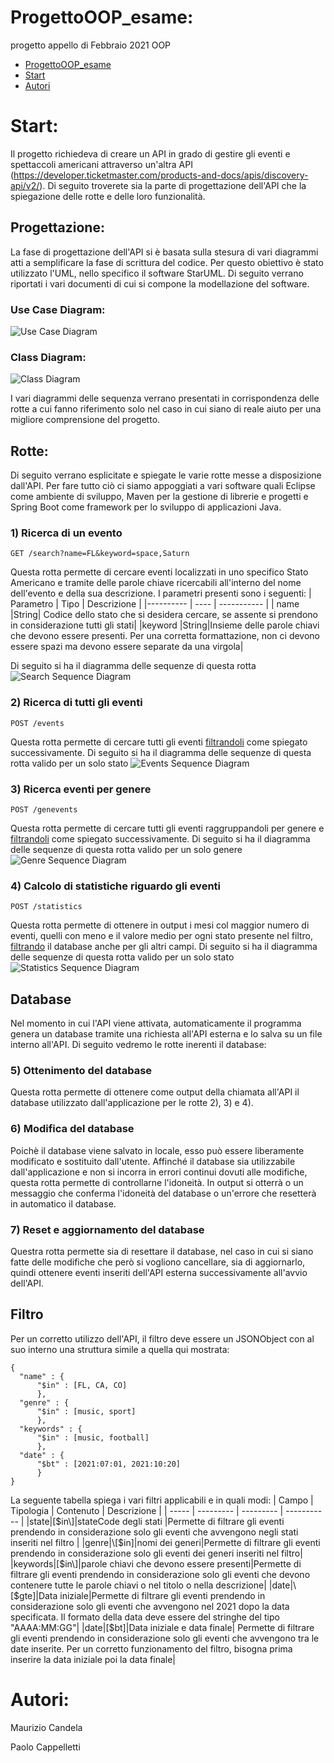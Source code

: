 # ProgettoOOP_esame:
progetto appello di Febbraio 2021 OOP
- [ProgettoOOP_esame](#progettooop_esame)
- [Start](#start)
- [Autori](#autori)


# Start:
Il progetto richiedeva di creare un API in grado di gestire gli eventi e spettaccoli americani attraverso un'altra API (https://developer.ticketmaster.com/products-and-docs/apis/discovery-api/v2/). Di seguito troverete sia la parte di progettazione dell'API che la spiegazione delle rotte e delle loro funzionalità.

## Progettazione:
La fase di progettazione dell'API si è basata sulla stesura di vari diagrammi atti a semplificare la fase di scrittura del codice. Per questo obiettivo è stato utilizzato l'UML, nello specifico il software StarUML. Di seguito verrano riportati i vari documenti di cui si compone la modellazione del software.
### Use Case Diagram:
![Use Case Diagram](https://github.com/ProgettoProgrammazioneOggetti/ProgettoOOP_esame/blob/main/UseCaseDiagram.png)

### Class Diagram:
![Class Diagram](https://github.com/ProgettoProgrammazioneOggetti/ProgettoOOP_esame/blob/main/ClassDiagram.png)

I vari diagrammi delle sequenza verrano presentati in corrispondenza delle rotte a cui fanno riferimento solo nel caso in cui siano di reale aiuto per una migliore comprensione del progetto.
## Rotte:
Di seguito verrano esplicitate e spiegate le varie rotte messe a disposizione dall'API. Per fare tutto ciò ci siamo appoggiati a vari software quali Eclipse come ambiente di sviluppo, Maven per la gestione di librerie e progetti e Spring Boot come framework per lo sviluppo di applicazioni Java.
### 1) Ricerca di un evento
`GET /search?name=FL&keyword=space,Saturn`

Questa rotta permette di cercare eventi localizzati in uno specifico Stato Americano e tramite delle parole chiave ricercabili all'interno del nome dell'evento e della sua descrizione. I parametri presenti sono i seguenti:
| Parametro | Tipo | Descrizione |
|---------- | ---- | ----------- |
| name      |String| Codice dello stato che si desidera cercare, se assente si prendono in considerazione tutti gli stati|
|keyword    |String|Insieme delle parole chiavi che devono essere presenti. Per una corretta formattazione, non ci devono essere spazi ma devono essere separate da una virgola|

Di seguito si ha il diagramma delle sequenze di questa rotta
![Search Sequence Diagram](https://github.com/ProgettoProgrammazioneOggetti/ProgettoOOP_esame/blob/main/searchSequence.png)

### 2) Ricerca di tutti gli eventi
`POST /events`

Questa rotta permette di cercare tutti gli eventi [filtrandoli](#filtro) come spiegato successivamente. 
Di seguito si ha il diagramma delle sequenze di questa rotta valido per un solo stato
![Events Sequence Diagram](https://github.com/ProgettoProgrammazioneOggetti/ProgettoOOP_esame/blob/main/eventsSequence.png)

### 3) Ricerca eventi per genere
`POST /genevents`

Questa rotta permette di cercare tutti gli eventi raggruppandoli per genere e [filtrandoli](#filtro) come spiegato successivamente. 
Di seguito si ha il diagramma delle sequenze di questa rotta valido per un solo genere
![Genre Sequence Diagram](https://github.com/ProgettoProgrammazioneOggetti/ProgettoOOP_esame/blob/main/genreSequence.png)

### 4) Calcolo di statistiche riguardo gli eventi
`POST /statistics`

Questa rotta permette di ottenere in output i mesi col maggior numero di eventi, quelli con meno e il valore medio per ogni stato presente nel filtro, [filtrando](#filtro) il database anche per gli altri campi. 
Di seguito si ha il diagramma delle sequenze di questa rotta valido per un solo stato
![Statistics Sequence Diagram](https://github.com/ProgettoProgrammazioneOggetti/ProgettoOOP_esame/blob/main/statsSequence.png)

## Database
Nel momento in cui l'API viene attivata, automaticamente il programma genera un database tramite una richiesta all'API esterna e lo salva su un file interno all'API. Di seguito vedremo le rotte inerenti il database:
### 5) Ottenimento del database
Questa rotta permette di ottenere come output della chiamata all'API il database utilizzato dall'applicazione per le rotte 2), 3) e 4).
### 6) Modifica del database
Poichè il database viene salvato in locale, esso può essere liberamente modificato e sostituito dall'utente. Affinché il database sia utilizzabile dall'applicazione e non si incorra in errori continui dovuti alle modifiche, questa rotta permette di controllarne l'idoneità. In output si otterrà o un messaggio che conferma l'idoneità del database o un'errore che resetterà in automatico il database.  
### 7) Reset e aggiornamento del database
Questra rotta permette sia di resettare il database, nel caso in cui si siano fatte delle modifiche che però si vogliono cancellare, sia di aggiornarlo, quindi ottenere eventi inseriti dell'API esterna successivamente all'avvio dell'API.

## Filtro
Per un corretto utilizzo dell'API, il filtro deve essere un JSONObject con al suo interno una struttura simile a quella qui mostrata:

```
{
  "name" : {  
      "$in" : [FL, CA, CO]
      },
  "genre" : {
      "$in" : [music, sport]
      },
  "keywords" : {
      "$in" : [music, football]
      },
  "date" : {
      "$bt" : [2021:07:01, 2021:10:20]
      }
} 
```

La seguente tabella spiega i vari filtri applicabili e in quali modi:
| Campo | Tipologia | Contenuto | Descrizione |
| ----- | --------- | --------- | ----------- |
|state|\[$in\]|stateCode degli stati |Permette di filtrare gli eventi prendendo in considerazione solo gli eventi che avvengono negli stati inseriti nel filtro |
|genre|\[$in]|nomi dei generi|Permette di filtrare gli eventi prendendo in considerazione solo gli eventi dei generi inseriti nel filtro|
|keywords|\[$in\]|parole chiavi che devono essere presenti|Permette di filtrare gli eventi prendendo in considerazione solo gli eventi che devono contenere tutte le parole chiavi o nel titolo o nella descrizione|
|date|\[$gte\]|Data iniziale|Permette di filtrare gli eventi prendendo in considerazione solo gli eventi che avvengono nel 2021 dopo la data specificata. Il formato della data deve essere del stringhe del tipo "AAAA:MM:GG"|
|date|\[$bt\]|Data iniziale e data finale| Permette di filtrare gli eventi prendendo in considerazione solo gli eventi che avvengono tra le date inserite. Per un corretto funzionamento del filtro, bisogna prima inserire la data iniziale poi la data finale|

# Autori:
Maurizio Candela

Paolo Cappelletti

